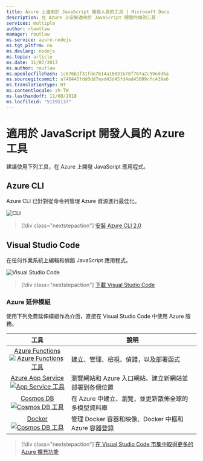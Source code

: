 ```yaml
---
title: Azure 上適用於 JavaScript 開發人員的工具 | Microsoft Docs
description: 在 Azure 上安裝適用於 JavaScript 開發的個別工具
services: multiple
author: rloutlaw
manager: routlaw
ms.service: azure-nodejs
ms.tgt_pltfrm: na
ms.devlang: nodejs
ms.topic: article
ms.date: 11/07/2017
ms.author: routlaw
ms.openlocfilehash: 1c676b1f31fde7b14a16031b78f767a2c59edd5a
ms.sourcegitcommit: a748445fdd0dd7ead43d45fd4ad45009cfc439a6
ms.translationtype: HT
ms.contentlocale: zh-TW
ms.lasthandoff: 11/08/2018
ms.locfileid: "51191137"
---
```

# <a name="azure-tools-for-javascript-developers"></a>適用於 JavaScript 開發人員的 Azure 工具
建議使用下列工具，在 Azure 上開發 JavaScript 應用程式。

## <a name="azure-cli"></a>Azure CLI
Azure CLI 已針對從命令列管理 Azure 資源進行最佳化。

![CLI](media/node-azure-tools/cli.png)
 
> [!div class="nextstepaction"]
> [安裝 Azure CLI 2.0](https://docs.microsoft.com/cli/azure/install-az-cli2)

## <a name="visual-studio-code"></a>Visual Studio Code
在任何作業系統上編輯和偵錯 JavaScript 應用程式。

![Visual Studio Code](media/node-azure-tools/vs-code.png)

> [!div class="nextstepaction"]
> [下載 Visual Studio Code](https://code.visualstudio.com)

### <a name="azure-extensions"></a>Azure 延伸模組
使用下列免費延伸模組作為介面，直接在 Visual Studio Code 中使用 Azure 服務。

| 工具 | 說明  |
|:---------:|---------|
| [Azure Functions](https://marketplace.visualstudio.com/items?itemName=ms-azuretools.vscode-azurefunctions) <br> [![Azure Functions 工具](media/node-azure-tools/icon-azure-functions.png)](https://marketplace.visualstudio.com/items?itemName=ms-azuretools.vscode-azurefunctions) | 建立、管理、檢視、偵錯，以及部署函式|
| [Azure App Service](https://marketplace.visualstudio.com/items?itemName=ms-azuretools.vscode-azureappservice) <br> [![App Service 工具](media/node-azure-tools/icon-azure-app-service.png)](https://marketplace.visualstudio.com/items?itemName=ms-azuretools.vscode-azureappservice) | 瀏覽網站和 Azure 入口網站、建立新網站並部署到各個位置 |
| [Cosmos DB](https://marketplace.visualstudio.com/items?itemName=ms-azuretools.vscode-cosmosdb)  <br> [![Cosmos DB 工具](media/node-azure-tools/icon-cosmos-db.png)](https://marketplace.visualstudio.com/items?itemName=ms-azuretools.vscode-cosmosdb)| 在 Azure 中建立、瀏覽，並更新散佈全球的多模型資料庫 |
| [Docker](https://marketplace.visualstudio.com/items?itemName=formulahendry.docker-explorer)   <br> [![Cosmos DB 工具](media/node-azure-tools/icon-docker.png)](https://marketplace.visualstudio.com/items?itemName=formulahendry.docker-explorer)| 管理 Docker 容器和映像、Docker 中樞和 Azure 容器登錄 |

> [!div class="nextstepaction"]
> [在 Visual Studio Code 市集中取得更多的 Azure 擴充功能](https://marketplace.visualstudio.com/search?term=azure&target=VSCode&category=All%20categories&sortBy=Relevance)